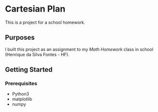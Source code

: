 # Cartesian Plan
This is a project for a school homework.
## Purposes
I built this project as an assignment to my *Math Homework* class in school (Henrique da Silva Fontes - HF).
## Getting Started

### Prerequisites
- Python3
- matplotlib
- numpy